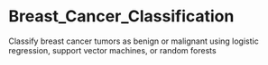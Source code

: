# Breast_Cancer_Classification
Classify breast cancer tumors as benign or malignant using logistic regression, support vector machines, or random forests
